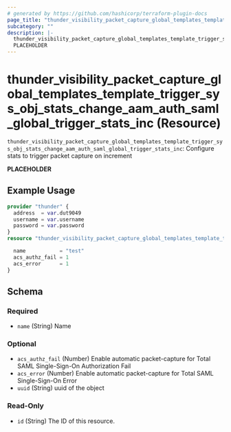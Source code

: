 ```yaml
---
# generated by https://github.com/hashicorp/terraform-plugin-docs
page_title: "thunder_visibility_packet_capture_global_templates_template_trigger_sys_obj_stats_change_aam_auth_saml_global_trigger_stats_inc Resource - terraform-provider-thunder"
subcategory: ""
description: |-
  thunder_visibility_packet_capture_global_templates_template_trigger_sys_obj_stats_change_aam_auth_saml_global_trigger_stats_inc: Configure stats to trigger packet capture on increment
  PLACEHOLDER
---
```


# thunder_visibility_packet_capture_global_templates_template_trigger_sys_obj_stats_change_aam_auth_saml_global_trigger_stats_inc (Resource)

`thunder_visibility_packet_capture_global_templates_template_trigger_sys_obj_stats_change_aam_auth_saml_global_trigger_stats_inc`: Configure stats to trigger packet capture on increment

__PLACEHOLDER__

## Example Usage

```terraform
provider "thunder" {
  address  = var.dut9049
  username = var.username
  password = var.password
}
resource "thunder_visibility_packet_capture_global_templates_template_trigger_sys_obj_stats_change_aam_auth_saml_global_trigger_stats_inc" "thunder_visibility_packet_capture_global_templates_template_trigger_sys_obj_stats_change_aam_auth_saml_global_trigger_stats_inc" {

  name           = "test"
  acs_authz_fail = 1
  acs_error      = 1
}
```

<!-- schema generated by tfplugindocs -->
## Schema

### Required

- `name` (String) Name

### Optional

- `acs_authz_fail` (Number) Enable automatic packet-capture for Total SAML Single-Sign-On Authorization Fail
- `acs_error` (Number) Enable automatic packet-capture for Total SAML Single-Sign-On Error
- `uuid` (String) uuid of the object

### Read-Only

- `id` (String) The ID of this resource.


